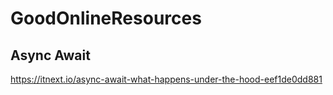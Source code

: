 # GoodOnlineResources

## Async Await
https://itnext.io/async-await-what-happens-under-the-hood-eef1de0dd881
